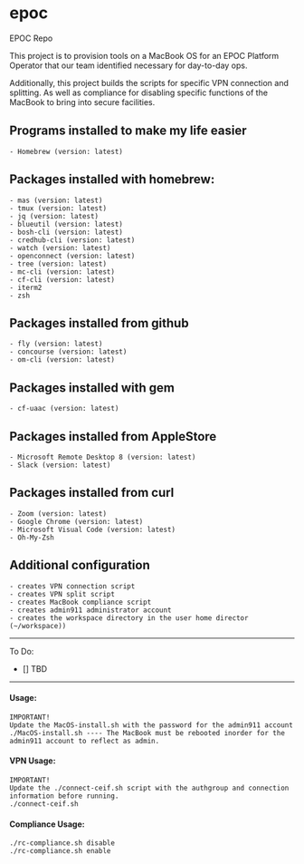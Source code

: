 # epoc
EPOC Repo

This project is to provision tools on a MacBook OS for an EPOC Platform Operator that our team identified necessary for day-to-day ops.

Additionally, this project builds the scripts for specific VPN connection and splitting. As well as compliance for disabling specific functions of the MacBook to bring into secure facilities.

## Programs installed to make my life easier
    - Homebrew (version: latest)

## Packages installed with homebrew:  
    - mas (version: latest)  
    - tmux (version: latest)  
    - jq (version: latest)  
    - blueutil (version: latest) 
    - bosh-cli (version: latest)
    - credhub-cli (version: latest)
    - watch (version: latest)
    - openconnect (version: latest)
    - tree (version: latest) 
    - mc-cli (version: latest)
    - cf-cli (version: latest)
    - iterm2
    - zsh 

## Packages installed from github
    - fly (version: latest)
    - concourse (version: latest)
    - om-cli (version: latest)
        
## Packages installed with gem
    - cf-uaac (version: latest)

## Packages installed from AppleStore
    - Microsoft Remote Desktop 8 (version: latest)
    - Slack (version: latest)

## Packages installed from curl
    - Zoom (version: latest)
    - Google Chrome (version: latest)
    - Microsoft Visual Code (version: latest)
    - Oh-My-Zsh

## Additional configuration
    - creates VPN connection script
    - creates VPN split script
    - creates MacBook compliance script
    - creates admin911 administrator account
    - creates the workspace directory in the user home director (~/workspace))
      
- - -

To Do:
- [] TBD

- - -

#### Usage:
```
IMPORTANT! 
Update the MacOS-install.sh with the password for the admin911 account
./MacOS-install.sh ---- The MacBook must be rebooted inorder for the admin911 account to reflect as admin.
```
#### VPN Usage:
```
IMPORTANT! 
Update the ./connect-ceif.sh script with the authgroup and connection information before running.
./connect-ceif.sh
```
#### Compliance Usage:
```
./rc-compliance.sh disable
./rc-compliance.sh enable
```